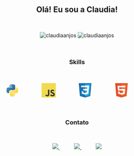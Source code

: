<h2 align="center">
    Olá! Eu sou a Claudia! 
</h2>
<br>

<p align="center">
    <img src="https://github-readme-stats.vercel.app/api/top-langs/?username=claudiaanjos&layout=compact&langs_count=16&theme=dracula" alt="claudiaanjos" height="165" width="420"/>
    <img src="https://github-readme-stats.vercel.app/api?username=claudiaanjos&theme=dracula" alt="claudiaanjos" height="165" width="420"/>
</p>
<br>

<h3 align="center">Skills</h3>
<br>
<p align="center">
    <img height="40" src="https://raw.githubusercontent.com/devicons/devicon/master/icons/python/python-original.svg">
    &nbsp;&nbsp;&nbsp;&nbsp;&nbsp;&nbsp;&nbsp;&nbsp;&nbsp;&nbsp;&nbsp;&nbsp;&nbsp;
    <img height="40" src="https://raw.githubusercontent.com/devicons/devicon/master/icons/javascript/javascript-original.svg">
    &nbsp;&nbsp;&nbsp;&nbsp;&nbsp;&nbsp;&nbsp;&nbsp;&nbsp;&nbsp;&nbsp;&nbsp;&nbsp;
    <img height="40" src="https://raw.githubusercontent.com/devicons/devicon/master/icons/css3/css3-original.svg">
    &nbsp;&nbsp;&nbsp;&nbsp;&nbsp;&nbsp;&nbsp;&nbsp;&nbsp;&nbsp;&nbsp;&nbsp;&nbsp;
    <img height="40" src="https://raw.githubusercontent.com/devicons/devicon/master/icons/html5/html5-original.svg">
    &nbsp;&nbsp;&nbsp;&nbsp;&nbsp;&nbsp;&nbsp;&nbsp;&nbsp;&nbsp;&nbsp;&nbsp;&nbsp;
</p>
<br>

<h3 align="center">Contato</h3>
<br>

<p align="center">
    <a href="https://github.com/claudiaanjos" target="_blank">
        <img  src="https://img.shields.io/badge/claudiaanjos-%23100000.svg?&style=for-the-badge&logo=github&logoColor=white&link=mailto:https://github.com/claudiaanjos">
    </a>
    &nbsp;&nbsp;&nbsp;&nbsp;&nbsp;&nbsp;&nbsp;&nbsp;&nbsp;
    <a href="mailto:ndosanjosc@gmail.com" target="_blank">
        <img src="https://img.shields.io/badge/claudiaanjos-D14836?&style=for-the-badge&logo=gmail&logoColor=white&link=mailto:ndosanjosc@gmail.com">
    </a>
    &nbsp;&nbsp;&nbsp;&nbsp;&nbsp;&nbsp;&nbsp;&nbsp;&nbsp;
    <a href="https://www.linkedin.com/in/claudia-nogueira-dos-anjos-b71726215/" target="_blank">
        <img src="https://img.shields.io/badge/claudiaanjos-%230077B5.svg?&style=for-the-badge&logo=linkedin&logoColor=white&link=mailto:https://www.linkedin.com/in/claudia-nogueira-dos-anjos-093407180/">
    </a>
</p>

